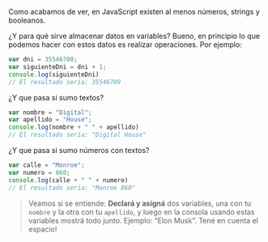 Como acabamos de ver, en JavaScript existen al menos números, strings y booleanos.

¿Y para qué sirve almacenar datos en variables?
Bueno, en principio lo que podemos hacer con estos datos es realizar operaciones. 
Por ejemplo:

```javascript
var dni = 35546708;
var siguienteDni = dni + 1;
console.log(siguienteDni) 
// El resultado sería: 35546709
```
¿Y que pasa si sumo textos?

```javascript
var nombre = "Digital";
var apellido = "House";
console.log(nombre + " " + apellido) 
// El resultado sería: "Digital House"
```
¿Y que pasa si sumo números con textos?

```javascript
var calle = "Monroe";
var numero = 860;
console.log(calle + " " + numero) 
// El resultado sería: "Monroe 860"
```

> Veamos si se entiende: **Declará y asigná** dos variables, una con tu `nombre` y la otra con tu `apellido`, y luego en la consola usando estas variables mostrá todo junto. Ejemplo: “Elon Musk”. Tené en cuenta el espacio!